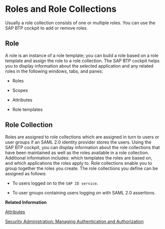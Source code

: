 <!-- loio14a877c6e2f14832999df500ffa6e05e -->

# Roles and Role Collections

Usually a role collection consists of one or multiple roles. You can use the SAP BTP cockpit to add or remove roles.



<a name="loio14a877c6e2f14832999df500ffa6e05e__section_fqg_5b5_rt"/>

## Role

A role is an instance of a role template; you can build a role based on a role template and assign the role to a role collection. The SAP BTP cockpit helps you to display information about the selected application and any related roles in the following windows, tabs, and panes:

-   Roles

-   Scopes

-   Attributes

-   Role templates




<a name="loio14a877c6e2f14832999df500ffa6e05e__section_ezb_xb5_rt"/>

## Role Collection

Roles are assigned to role collections which are assigned in turn to users or user groups if an SAML 2.0 identity provider stores the users. Using the SAP BTP cockpit, you can display information about the role collections that have been maintained as well as the roles available in a role collection. Additional information includes: which templates the roles are based on, and which applications the roles apply to. Role collections enable you to group together the roles you create. The role collections you define can be assigned as follows:

-   To users logged on to the `SAP ID service`.

-   To user groups containing users logging on with SAML 2.0 assertions.


**Related Information**  


[Attributes](Attributes_713f52a.md "Attributes use information that is specific to the user, for example the user's country. If the application developer in the Cloud Foundry environment of SAP BTP has created a country attribute to a role, this restricts the data a business user can see based on this attribute.")

[Security Administration: Managing Authentication and Authorization](Security_Administration_Managing_Authentication_and_Authorization_1ff47b2.md "This section describes the tasks of administrators in the Cloud Foundry environment of SAP BTP. Administrators ensure user authentication and assign authorization information to users and user groups.")

